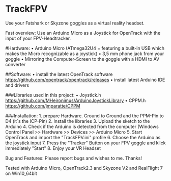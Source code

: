 # TrackFPV
Use your Fatshark or Skyzone goggles as a virtual reality headset.

Fast overview: Use an Arduino Micro as a Joystick for OpenTrack with the input of your FPV-Headtracker.

#Hardware:
•	Arduino Micro (ATmega32U4 = featuring a built-in USB which makes the Micro recognizable as a joystick)
•	3,5 mm phone jack from your goggle
•	Mirroring the Computer-Screen to the goggle with a HDMI to AV converter

##Software:
•	install the latest OpenTrack software https://github.com/opentrack/opentrack/releases
•	install latest Arduino IDE and drivers

###Libraries used in this project:
•	Joystick.h https://github.com/MHeironimus/ArduinoJoystickLibrary
•	CPPM.h https://github.com/jmparatte/CPPM

###Installation: 1. prepare Hardware. Ground to Ground and the PPM-Pin to D4 (it´s the ICP-Pin) 
2. Install the libraries 
3. Upload the sketch to the Arduino 
4. Check if the Arduino is detected from the computer (Windows Control Panel >> Hardware >> Devices >> Arduino Micro 
5. Start OpenTrack and import the "TrackFPV.ini" profile 
6. Choose the Arduino as the joystick input 
7. Press the "Tracker" Button on your FPV goggle and klick immediately "Start" 
8. Enjoy your VR Headset

Bug and Features: Please report bugs and wishes to me. Thanks!

Tested with Arduino Micro, OpenTrack2.3 and Skyzone V2 and RealFlight 7 on Win10_64bit

